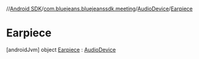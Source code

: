 //[Android SDK](../../../index.md)/[com.bluejeans.bluejeanssdk.meeting](../../index.md)/[AudioDevice](../index.md)/[Earpiece](index.md)



# Earpiece  
 [androidJvm] object [Earpiece](index.md) : [AudioDevice](../index.md)   

